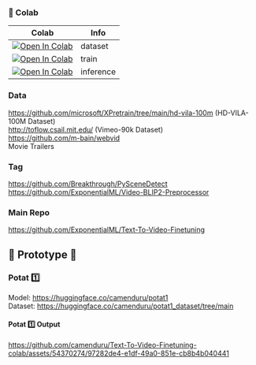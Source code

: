 ### 🦒 Colab

| Colab | Info
| --- | --- |
[![Open In Colab](https://colab.research.google.com/assets/colab-badge.svg)](https://colab.research.google.com/github/camenduru/Text-To-Video-Finetuning-colab/blob/main/dataset.ipynb) | dataset
[![Open In Colab](https://colab.research.google.com/assets/colab-badge.svg)](https://colab.research.google.com/github/camenduru/Text-To-Video-Finetuning-colab/blob/main/train.ipynb) | train
[![Open In Colab](https://colab.research.google.com/assets/colab-badge.svg)](https://colab.research.google.com/github/camenduru/Text-To-Video-Finetuning-colab/blob/main/inference.ipynb) | inference

### Data
https://github.com/microsoft/XPretrain/tree/main/hd-vila-100m (HD-VILA-100M Dataset) <br />
http://toflow.csail.mit.edu/ (Vimeo-90k Dataset) <br /> 
https://github.com/m-bain/webvid <br />
Movie Trailers <br />

### Tag
https://github.com/Breakthrough/PySceneDetect <br />
https://github.com/ExponentialML/Video-BLIP2-Preprocessor <br />

### Main Repo
https://github.com/ExponentialML/Text-To-Video-Finetuning <br />

## 🚦 Prototype 🚦
### Potat 1️⃣
Model: https://huggingface.co/camenduru/potat1 <br />
Dataset: https://huggingface.co/camenduru/potat1_dataset/tree/main <br />
#### Potat 1️⃣ Output

https://github.com/camenduru/Text-To-Video-Finetuning-colab/assets/54370274/97282de4-e1df-49a0-851e-cb8b4b040441
